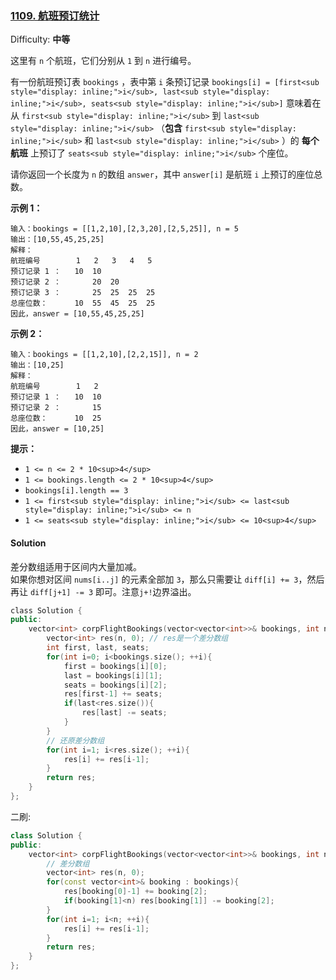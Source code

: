 ### [1109\. 航班预订统计](https://leetcode-cn.com/problems/corporate-flight-bookings/)

Difficulty: **中等**


这里有 `n` 个航班，它们分别从 `1` 到 `n` 进行编号。

有一份航班预订表 `bookings` ，表中第 `i` 条预订记录 `bookings[i] = [first<sub style="display: inline;">i</sub>, last<sub style="display: inline;">i</sub>, seats<sub style="display: inline;">i</sub>]` 意味着在从 `first<sub style="display: inline;">i</sub>` 到 `last<sub style="display: inline;">i</sub>` （**包含** `first<sub style="display: inline;">i</sub>` 和 `last<sub style="display: inline;">i</sub>` ）的 **每个航班** 上预订了 `seats<sub style="display: inline;">i</sub>` 个座位。

请你返回一个长度为 `n` 的数组 `answer`，其中 `answer[i]` 是航班 `i` 上预订的座位总数。

**示例 1：**

```
输入：bookings = [[1,2,10],[2,3,20],[2,5,25]], n = 5
输出：[10,55,45,25,25]
解释：
航班编号        1   2   3   4   5
预订记录 1 ：   10  10
预订记录 2 ：       20  20
预订记录 3 ：       25  25  25  25
总座位数：      10  55  45  25  25
因此，answer = [10,55,45,25,25]
```

**示例 2：**

```
输入：bookings = [[1,2,10],[2,2,15]], n = 2
输出：[10,25]
解释：
航班编号        1   2
预订记录 1 ：   10  10
预订记录 2 ：       15
总座位数：      10  25
因此，answer = [10,25]
```

**提示：**

*   `1 <= n <= 2 * 10<sup>4</sup>`
*   `1 <= bookings.length <= 2 * 10<sup>4</sup>`
*   `bookings[i].length == 3`
*   `1 <= first<sub style="display: inline;">i</sub> <= last<sub style="display: inline;">i</sub> <= n`
*   `1 <= seats<sub style="display: inline;">i</sub> <= 10<sup>4</sup>`


#### Solution

差分数组适用于区间内大量加减。  
如果你想对区间 `nums[i..j]` 的元素全部加 `3`，那么只需要让 `diff[i] += 3`，然后再让 `diff[j+1] -= 3` 即可。注意`j+!`边界溢出。

```cpp
​class Solution {
public:
    vector<int> corpFlightBookings(vector<vector<int>>& bookings, int n) {
        vector<int> res(n, 0); // res是一个差分数组
        int first, last, seats;
        for(int i=0; i<bookings.size(); ++i){
            first = bookings[i][0];
            last = bookings[i][1];
            seats = bookings[i][2];
            res[first-1] += seats;
            if(last<res.size()){
                res[last] -= seats;
            }
        }
        // 还原差分数组
        for(int i=1; i<res.size(); ++i){
            res[i] += res[i-1];
        }
        return res;
    }
};
```

二刷:  
```cpp
class Solution {
public:
    vector<int> corpFlightBookings(vector<vector<int>>& bookings, int n) {
        // 差分数组
        vector<int> res(n, 0);
        for(const vector<int>& booking : bookings){
            res[booking[0]-1] += booking[2];
            if(booking[1]<n) res[booking[1]] -= booking[2];
        }
        for(int i=1; i<n; ++i){
            res[i] += res[i-1];
        }
        return res;
    }
};
```